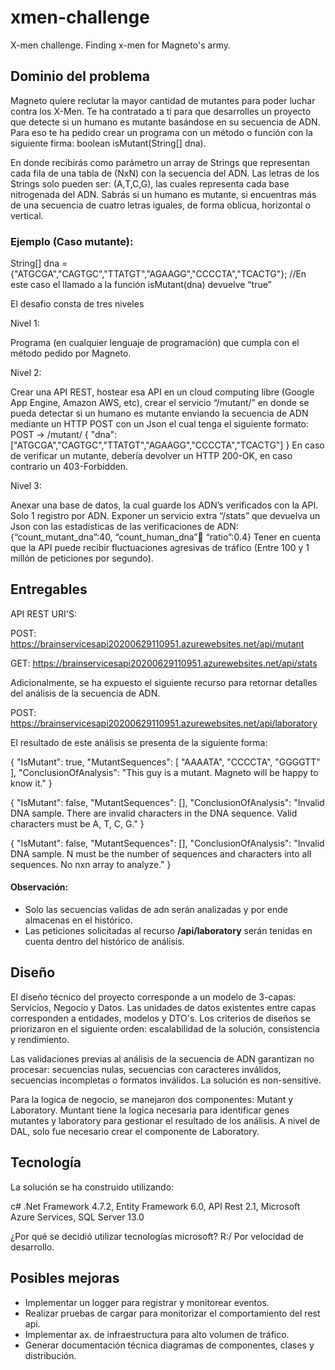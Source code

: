 # xmen-challenge
X-men challenge. Finding x-men for Magneto's army.

## Dominio del problema

Magneto quiere reclutar la mayor cantidad de mutantes para poder luchar contra los X-Men. Te ha contratado a ti para que desarrolles un proyecto que detecte si un humano es mutante basándose en su secuencia de ADN. Para eso te ha pedido crear un programa con un método o función con la siguiente firma: boolean isMutant(String[] dna).

En donde recibirás como parámetro un array de Strings que representan cada fila de una tabla de (NxN) con la secuencia del ADN. Las letras de los Strings solo pueden ser: (A,T,C,G), las cuales representa cada base nitrogenada del ADN. Sabrás si un humano es mutante, si encuentras más de una secuencia de cuatro letras iguales, de forma oblicua, horizontal o vertical.

### Ejemplo (Caso mutante):
String[] dna = {"ATGCGA","CAGTGC","TTATGT","AGAAGG","CCCCTA","TCACTG"}; 
//En este caso el llamado a la función isMutant(dna) devuelve “true”

El desafio consta de tres niveles

Nivel 1:

Programa (en cualquier lenguaje de programación) que cumpla con el método pedido por Magneto.

Nivel 2:

Crear una API REST, hostear esa API en un cloud computing libre (Google App Engine, Amazon AWS, etc), crear el servicio “/mutant/” en donde se pueda detectar si un humano es
mutante enviando la secuencia de ADN mediante un HTTP POST con un Json el cual tenga el siguiente formato:
POST → /mutant/
{
  "dna":["ATGCGA","CAGTGC","TTATGT","AGAAGG","CCCCTA","TCACTG"]
}
En caso de verificar un mutante, debería devolver un HTTP 200-OK, en caso contrario un 403-Forbidden.


Nivel 3:

Anexar una base de datos, la cual guarde los ADN’s verificados con la API. Solo 1 registro por ADN.
Exponer un servicio extra “/stats” que devuelva un Json con las estadísticas de las verificaciones de ADN: {“count_mutant_dna”:40, “count_human_dna”:100: “ratio”:0.4}
Tener en cuenta que la API puede recibir fluctuaciones agresivas de tráfico (Entre 100 y 1 millón de peticiones por segundo).

## Entregables
API REST URI'S:

POST: https://brainservicesapi20200629110951.azurewebsites.net/api/mutant

GET:  https://brainservicesapi20200629110951.azurewebsites.net/api/stats

Adicionalmente, se ha expuesto el siguiente recurso para retornar detalles del análisis de la secuencia de ADN.

POST: https://brainservicesapi20200629110951.azurewebsites.net/api/laboratory

El resultado de este análisis se presenta de la siguiente forma:

{
    "IsMutant": true,
    "MutantSequences": [
        "AAAATA",
        "CCCCTA",
        "GGGGTT"
    ],
    "ConclusionOfAnalysis": "This guy is a mutant. Magneto will be happy to know it."
}

{
    "IsMutant": false,
    "MutantSequences": [],
    "ConclusionOfAnalysis": "Invalid DNA sample. There are invalid characters in the DNA sequence. Valid characters must be A, T, C, G."
}

{
    "IsMutant": false,
    "MutantSequences": [],
    "ConclusionOfAnalysis": "Invalid DNA sample. N must be the number of sequences and characters into all sequences. No nxn array to analyze."
}

#### Observación:

* Solo las secuencias validas de adn serán analizadas y por ende almacenas en el histórico.
* Las peticiones solicitadas al recurso **/api/laboratory**  serán tenidas en cuenta dentro del histórico de análisis. 

## Diseño

El diseño técnico del proyecto corresponde a un modelo de 3-capas: Servicios, Negocio y Datos. Las unidades de datos existentes entre capas corresponden a entidades, modelos y DTO's. Los criterios de diseños se priorizaron en el siguiente orden: escalabilidad de la solución, consistencia y rendimiento.

Las validaciones previas al análisis de la secuencia de ADN garantizan no procesar: secuencias nulas, secuencias con caracteres inválidos, secuencias incompletas o formatos inválidos. La solución es non-sensitive.

Para la logica de negocio, se manejaron dos componentes: Mutant y Laboratory. Muntant tiene la logica necesaria para identificar genes mutantes y laboratory para gestionar el resultado de los análisis. A nivel de DAL, solo fue necesario crear el componente de Laboratory.

## Tecnología
La solución se ha construido utilizando:

c#
.Net Framework 4.7.2,
Entity Framework 6.0,
API Rest 2.1,
Microsoft Azure Services,
SQL Server 13.0

¿Por qué se decidió utilizar tecnologías microsoft? R:/ Por velocidad de desarrollo.

## Posibles mejoras
* Implementar un logger para registrar y monitorear eventos.
* Realizar pruebas de cargar para monitorizar el comportamiento del rest api.
* Implementar ax. de infraestructura para alto volumen de tráfico.
* Generar documentación técnica diagramas de componentes, clases y distribución.
